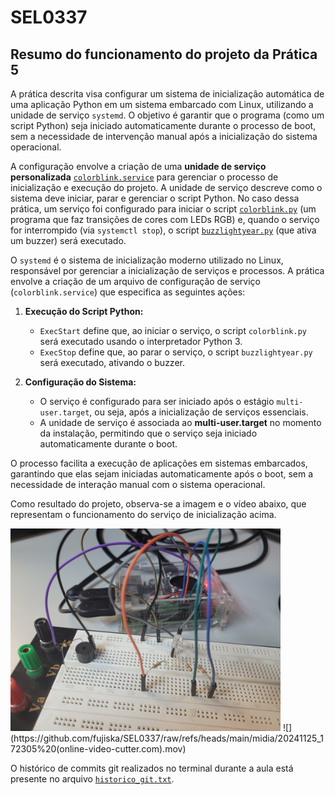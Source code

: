 # SEL0337

## Resumo do funcionamento do projeto da Prática 5

A prática descrita visa configurar um sistema de inicialização automática de uma aplicação Python em um sistema embarcado com Linux, utilizando a unidade de serviço `systemd`. O objetivo é garantir que o programa (como um script Python) seja iniciado automaticamente durante o processo de boot, sem a necessidade de intervenção manual após a inicialização do sistema operacional.

A configuração envolve a criação de uma **unidade de serviço personalizada** [```colorblink.service```](https://github.com/fujiska/SEL0337/blob/main/colorblink.service) para gerenciar o processo de inicialização e execução do projeto. A unidade de serviço descreve como o sistema deve iniciar, parar e gerenciar o script Python. No caso dessa prática, um serviço foi configurado para iniciar o script [```colorblink.py```](https://github.com/fujiska/SEL0337/blob/main/colorblink.py) (um programa que faz transições de cores com LEDs RGB) e, quando o serviço for interrompido (via `systemctl stop`), o script [```buzzlightyear.py```](https://github.com/fujiska/SEL0337/blob/main/buzzlightyear.py) (que ativa um buzzer) será executado.

O `systemd` é o sistema de inicialização moderno utilizado no Linux, responsável por gerenciar a inicialização de serviços e processos. A prática envolve a criação de um arquivo de configuração de serviço (`colorblink.service`) que especifica as seguintes ações:

1. **Execução do Script Python:**
   - `ExecStart` define que, ao iniciar o serviço, o script `colorblink.py` será executado usando o interpretador Python 3.
   - `ExecStop` define que, ao parar o serviço, o script `buzzlightyear.py` será executado, ativando o buzzer.

2. **Configuração do Sistema:**
   - O serviço é configurado para ser iniciado após o estágio `multi-user.target`, ou seja, após a inicialização de serviços essenciais.
   - A unidade de serviço é associada ao **multi-user.target** no momento da instalação, permitindo que o serviço seja iniciado automaticamente durante o boot.

O processo facilita a execução de aplicações em sistemas embarcados, garantindo que elas sejam iniciadas automaticamente após o boot, sem a necessidade de interação manual com o sistema operacional.

Como resultado do projeto, observa-se a imagem e o vídeo abaixo, que representam o funcionamento do serviço de inicialização acima.

<img src="midia/20241125_170002.jpg" width="432"/> 
![](https://github.com/fujiska/SEL0337/raw/refs/heads/main/midia/20241125_172305%20(online-video-cutter.com).mov)


O histórico de commits git realizados no terminal durante a aula está presente no arquivo [```historico_git.txt```](https://github.com/fujiska/SEL0337/blob/main/historico_git.txt).
